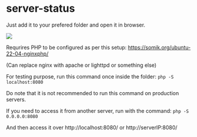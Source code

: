 # server-status
Just add it to your prefered folder and open it in browser. 

<img src="https://raw.githubusercontent.com/somik123/server-status-php/main/screenshot.png" />


Requrires PHP to be configured as per this setup: https://somik.org/ubuntu-22-04-nginxphp/

(Can replace nginx with apache or lighttpd or something else)

For testing purpose, run this command once inside the folder: 
`php -S localhost:8080`

Do note that it is not recommended to run this command on production servers. 

If you need to access it from another server, run with the command: 
`php -S 0.0.0.0:8080`


And then access it over http://localhost:8080/ or http://serverIP:8080/


